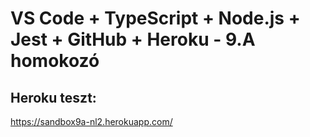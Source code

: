 #  VS Code + TypeScript + Node.js + Jest + GitHub + Heroku - 9.A homokozó

## Heroku teszt:
https://sandbox9a-nl2.herokuapp.com/

